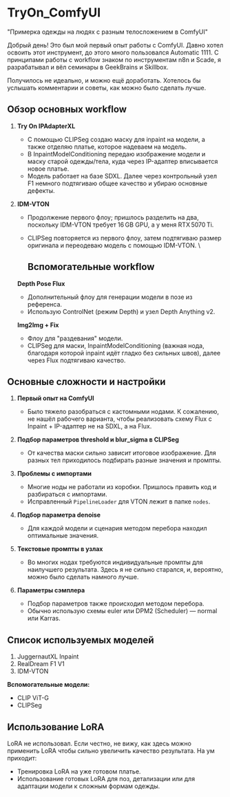 # TryOn_ComfyUI
"Примерка одежды на людях с разным телосложением в ComfyUI"


Добрый день!
Это был мой первый опыт работы с ComfyUI. Давно хотел освоить этот инструмент, до этого много пользовался Automatic 1111. С принципами работы с workflow знаком по инструментам n8n и Scade, я разрабатывал и вёл семинары в GeekBrains и Skillbox.

Получилось не идеально, и можно ещё доработать. Хотелось бы услышать комментарии и советы, как можно было сделать лучше.

## Обзор основных workflow

1. **Try On IPAdapterXL**

   * С помощью CLIPSeg создаю маску для inpaint на модели, а также отделяю платье, которое надеваем на модель.
   * В InpaintModelConditioning передаю изображение модели и маску старой одежды/тела, куда через IP-адаптер вписывается новое платье.
   * Модель работает на базе SDXL. Далее через контрольный узел F1 немного подтягиваю общее качество и убираю основные дефекты.

2. **IDM-VTON**

   * Продолжение первого флоу; пришлось разделить на два, поскольку IDM-VTON требует 16 GB GPU, а у меня RTX 5070 Ti.
   * CLIPSeg повторяется из первого флоу, затем подтягиваю размер оригинала и переодеваю модель с помощью IDM-VTON.
     \\

     ## Вспомогательные workflow

   **Depth Pose Flux**

   * Дополнительный флоу для генерации модели в позе из референса.
   * Использую ControlNet (режим Depth) и узел Depth Anything v2.

   **Img2Img + Fix**

   * Флоу для "раздевания" модели.
   * CLIPSeg для маски, InpaintModelConditioning (важная нода, благодаря которой inpaint идёт гладко без сильных швов), далее через Flux подтягиваю качество.

## Основные сложности и настройки

1. **Первый опыт на ComfyUI**

   * Было тяжело разобраться с кастомными нодами. К сожалению, не нашёл рабочего варианта, чтобы реализовать схему Flux с Inpaint + IP-адаптер не на SDXL, а на Flux.

2. **Подбор параметров threshold и blur\_sigma в CLIPSeg**

   * От качества маски сильно зависит итоговое изображение. Для разных тел приходилось подбирать разные значения и промпты.

3. **Проблемы с импортами**

   * Многие ноды не работали из коробки. Пришлось править код и разбираться с импортами.
   * Исправленный `PipelineLoader` для VTON лежит в папке `nodes`.

4. **Подбор параметра denoise**

   * Для каждой модели и сценария методом перебора находил оптимальные значения.

5. **Текстовые промпты в узлах**

   * Во многих нодах требуются индивидуальные промпты для наилучшего результата. Здесь я не сильно старался, и, вероятно, можно было сделать намного лучше.

6. **Параметры сэмплера**

   * Подбор параметров также происходил методом перебора.
   * Обычно использую схемы euler или DPM2 (Scheduler) — normal или Karras.

## Список используемых моделей

1. JuggernautXL Inpaint
2. RealDream F1 V1
3. IDM-VTON

**Вспомогательные модели:**

* CLIP ViT-G
* CLIPSeg

## Использование LoRA

LoRA не использовал. Если честно, не вижу, как здесь можно применить LoRA чтобы сильно увеличить качество результата. На ум приходит:

* Тренировка LoRA на уже готовом платье.
* Использование готовых LoRA для поз, детализации или для адаптации модели к сложным формам одежды.
